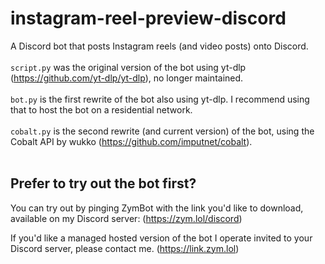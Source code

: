 # instagram-reel-preview-discord
 
A Discord bot that posts Instagram reels (and video posts) onto Discord. <br/><br/>
`script.py` was the original version of the bot using yt-dlp (https://github.com/yt-dlp/yt-dlp), no longer maintained. <br/><br/>
`bot.py` is the first rewrite of the bot also using yt-dlp. I recommend using that to host the bot on a residential network. <br/><br/>
`cobalt.py` is the second rewrite (and current version) of the bot, using the Cobalt API by wukko (https://github.com/imputnet/cobalt). <br/><br/>

## Prefer to try out the bot first?

You can try out by pinging ZymBot with the link you'd like to download, available on my Discord server: (https://zym.lol/discord)

If you'd like a managed hosted version of the bot I operate invited to your Discord server, please contact me. (https://link.zym.lol)
